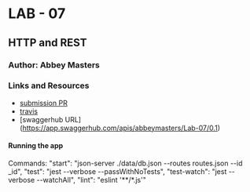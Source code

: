 # LAB - 07

## HTTP and REST
### Author: Abbey Masters

### Links and Resources
* [submission PR](https://github.com/abbeymasters-401-advanced-javascript/lab-07/pull/1)
* [travis]()
* [swaggerhub URL] (https://app.swaggerhub.com/apis/abbeymasters/Lab-07/0.1)

#### Running the app
Commands:
   "start": "json-server ./data/db.json --routes routes.json --id _id",
    "test": "jest --verbose --passWithNoTests",
    "test-watch": "jest --verbose --watchAll",
    "lint": "eslint '**/*.js'"
  

